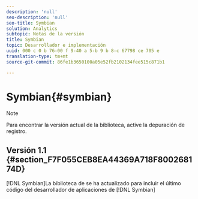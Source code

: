 ```yaml
---
description: 'null'
seo-description: 'null'
seo-title: Symbian
solution: Analytics
subtopic: Notas de la versión
title: Symbian
topic: Desarrollador e implementación
uuid: 000 c 0 b 76-00 f 9-40 a 5-b 9 b 8-c 67798 ce 705 e
translation-type: tm+mt
source-git-commit: 86fe1b3650100a05e52fb2102134fee515c871b1

---
```



# Symbian{#symbian}

>[!NOTE]
>
>Para encontrar la versión actual de la biblioteca, active la depuración de registro.

## Versión 1.1 {#section_F7F055CEB8EA44369A718F800268174D}

[!DNL Symbian]La biblioteca de se ha actualizado para incluir el último código del desarrollador de aplicaciones de [!DNL Symbian]
